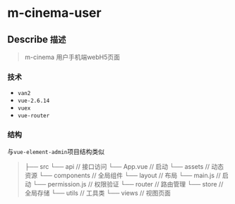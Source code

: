 # m-cinema-user

## Describe `描述`

>  m-cinema 用户手机端webH5页面

### 技术

+ `van2`
+ `vue-2.6.14`
+ `vuex`
+ `vue-router`

### 结构

与`vue-element-admin`项目结构类似

> ├── src
> 	└── api  // 接口访问
> 	└── App.vue // 启动
> 	└── assets // 动态资源
> 	└── components // 全局组件
> 	└── layout // 布局
> 	└── main.js // 启动
> 	└── permission.js // 权限验证
> 	└── router // 路由管理
> 	└──  store // 全局存储
> 	└── utils // 工具类
> 	└──  views // 视图页面
